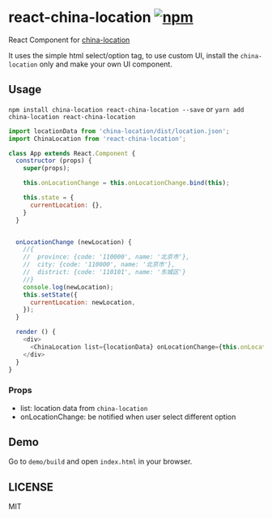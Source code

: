 # react-china-location [![npm](https://img.shields.io/npm/v/react-china-location.svg)](https://www.npmjs.com/package/react-china-location)
React Component for [china-location](https://github.com/JasonBoy/data_location)

It uses the simple html select/option tag,
to use custom UI, install the `china-location` only and make your own UI component.

## Usage

`npm install china-location react-china-location --save` or
`yarn add china-location react-china-location`

```javascript
import locationData from 'china-location/dist/location.json';
import ChinaLocation from 'react-china-location';

class App extends React.Component {
  constructor (props) {
    super(props);

    this.onLocationChange = this.onLocationChange.bind(this);

    this.state = {
      currentLocation: {},
    }
  }


  onLocationChange (newLocation) {
    //{
    //  province: {code: '110000', name: '北京市'},
    //  city: {code: '110000', name: '北京市'},
    //  district: {code: '110101', name: '东城区'}
    //}
    console.log(newLocation);
    this.setState({
      currentLocation: newLocation,
    });
  }

  render () {
    <div>
      <ChinaLocation list={locationData} onLocationChange={this.onLocationChange}/>
    </div>
  }
}
```

### Props

- list: location data from `china-location`
- onLocationChange: be notified when user select different option

## Demo

Go to `demo/build` and open `index.html` in your browser.

## LICENSE

MIT
